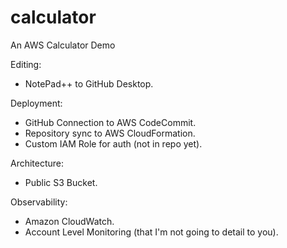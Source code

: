 # calculator
An AWS Calculator Demo

Editing:
- NotePad++ to GitHub Desktop.

Deployment:
- GitHub Connection to AWS CodeCommit.
- Repository sync to AWS CloudFormation.
- Custom IAM Role for auth (not in repo yet).

Architecture:
- Public S3 Bucket.

Observability:
- Amazon CloudWatch.
- Account Level Monitoring (that I'm not going to detail to you).
